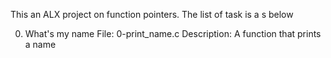 This an ALX project on function pointers. The list of task is a s below

0. What's my name
File: 0-print_name.c
Description: A function that prints a name